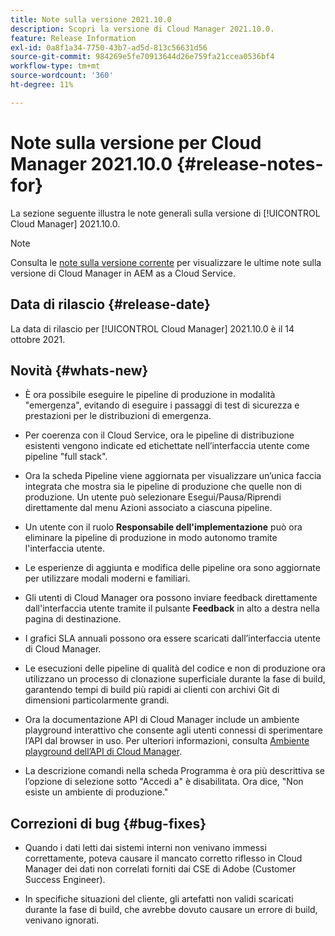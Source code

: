 ```yaml
---
title: Note sulla versione 2021.10.0
description: Scopri la versione di Cloud Manager 2021.10.0.
feature: Release Information
exl-id: 0a8f1a34-7750-43b7-ad5d-813c56631d56
source-git-commit: 984269e5fe70913644d26e759fa21ccea0536bf4
workflow-type: tm+mt
source-wordcount: '360'
ht-degree: 11%

---
```


# Note sulla versione per Cloud Manager 2021.10.0 {#release-notes-for}

La sezione seguente illustra le note generali sulla versione di [!UICONTROL Cloud Manager] 2021.10.0.

>[!NOTE]
>Consulta le [note sulla versione corrente](https://experienceleague.adobe.com/en/docs/experience-manager-cloud-service/content/release-notes/cloud-manager/current#getting-access) per visualizzare le ultime note sulla versione di Cloud Manager in AEM as a Cloud Service.

## Data di rilascio {#release-date}

La data di rilascio per [!UICONTROL Cloud Manager] 2021.10.0 è il 14 ottobre 2021.

## Novità {#whats-new}

* È ora possibile eseguire le pipeline di produzione in modalità &quot;emergenza&quot;, evitando di eseguire i passaggi di test di sicurezza e prestazioni per le distribuzioni di emergenza.

* Per coerenza con il Cloud Service, ora le pipeline di distribuzione esistenti vengono indicate ed etichettate nell’interfaccia utente come pipeline &quot;full stack&quot;.

* Ora la scheda Pipeline viene aggiornata per visualizzare un’unica faccia integrata che mostra sia le pipeline di produzione che quelle non di produzione. Un utente può selezionare Esegui/Pausa/Riprendi direttamente dal menu Azioni associato a ciascuna pipeline.

* Un utente con il ruolo **Responsabile dell&#39;implementazione** può ora eliminare la pipeline di produzione in modo autonomo tramite l&#39;interfaccia utente.

* Le esperienze di aggiunta e modifica delle pipeline ora sono aggiornate per utilizzare modali moderni e familiari.

* Gli utenti di Cloud Manager ora possono inviare feedback direttamente dall&#39;interfaccia utente tramite il pulsante **Feedback** in alto a destra nella pagina di destinazione.

* I grafici SLA annuali possono ora essere scaricati dall’interfaccia utente di Cloud Manager.

* Le esecuzioni delle pipeline di qualità del codice e non di produzione ora utilizzano un processo di clonazione superficiale durante la fase di build, garantendo tempi di build più rapidi ai clienti con archivi Git di dimensioni particolarmente grandi.

* Ora la documentazione API di Cloud Manager include un ambiente playground interattivo che consente agli utenti connessi di sperimentare l’API dal browser in uso. Per ulteriori informazioni, consulta [Ambiente playground dell’API di Cloud Manager](https://developer.adobe.com/experience-cloud/cloud-manager/reference/playground/).

* La descrizione comandi nella scheda Programma è ora più descrittiva se l’opzione di selezione sotto &quot;Accedi a&quot; è disabilitata. Ora dice, &quot;Non esiste un ambiente di produzione.&quot;


## Correzioni di bug {#bug-fixes}

* Quando i dati letti dai sistemi interni non venivano immessi correttamente, poteva causare il mancato corretto riflesso in Cloud Manager dei dati non correlati forniti dai CSE di Adobe (Customer Success Engineer).

* In specifiche situazioni del cliente, gli artefatti non validi scaricati durante la fase di build, che avrebbe dovuto causare un errore di build, venivano ignorati.
